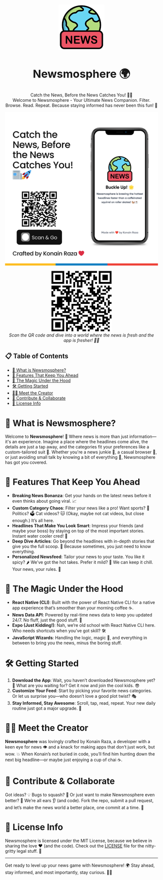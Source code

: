 
<p align="center">
  <img src="./src/assets/icon.png" alt="Newsmosphere Logo" width="150" height="150">
</p>

<h1 align="center" style="font-size: 36px;">Newsmosphere 🌍</h1>

<p align="center">Catch the News, Before the News Catches You! 📰🚀<br>
Welcome to Newsmosphere - Your Ultimate News Companion. Filter. Browse. Read. Repeat. Because staying informed has never been this fun! 🎉</p>

<p align="center">
  <a href="https://drive.google.com/u/0/uc?id=17IjlhBwisUdlo4q-hlpal7y8oEv6Dwg_&export=download">
    <img  src="./src/assets/preview.png" alt="App Preview" width="1000">
  </a>
</p>

<p align="center">
  <img src="./src/assets/qr-code.png"" alt="Scan to Open Newsmosphere" width="200" height="200">
  <br>
  <em>Scan the QR code and dive into a world where the news is fresh and the app is fresher! 📱✨</em>
</p>

## 📋 Table of Contents

- [🌟 What is Newsmosphere?](#what-is-newsmosphere)
- [🚀 Features That Keep You Ahead](#features-that-keep-you-ahead)
- [🔧 The Magic Under the Hood](#the-magic-under-the-hood)
- [🛠️ Getting Started](#getting-started)
- [👨‍💻 Meet the Creator](#meet-the-creator)
- [🤝 Contribute & Collaborate](#contribute--collaborate)
- [📜 License Info](#license-info)



# 🌟 What is Newsmosphere?

Welcome to **Newsmosphere**! 🎉 Where news is more than just information—it's an experience. Imagine a place where the headlines come alive, the details are just a tap away, and the categories fit your preferences like a custom-tailored suit 👔. Whether you're a news junkie 📰, a casual browser 👀, or just avoiding small talk by knowing a bit of everything 🧠, Newsmosphere has got you covered.

# 🚀 Features That Keep You Ahead

- **Breaking News Bonanza**: Get your hands on the latest news before it even thinks about going viral. 📈
- **Custom Category Chaos**: Filter your news like a pro! Want sports? 🏀 Politics? 🗳️ Cat videos? 🐱 (Okay, maybe not cat videos, but close enough.) It’s all here.
- **Headlines That Make You Look Smart**: Impress your friends (and maybe your boss) by staying on top of the most important stories. Instant water cooler cred! 💬
- **Deep Dive Articles**: Go beyond the headlines with in-depth stories that give you the full scoop. 🍨 Because sometimes, you just need to know everything.
- **Personalized Newsfeed**: Tailor your news to your taste. You like it spicy? 🌶️ We’ve got the hot takes. Prefer it mild? 🧊 We can keep it chill. Your news, your rules. 🎯

# 🔧 The Magic Under the Hood

- **React Native (CLI)**: Built with the power of React Native CLI for a native app experience that’s smoother than your morning coffee ☕.
- **News Data API**: Powered by real-time news data to keep you updated 24/7. No fluff, just the good stuff. 💎
- **Expo (Just Kidding!)**: Nah, we’re old school with React Native CLI here. Who needs shortcuts when you’ve got skill? 🛠️
- **JavaScript Wizards**: Handling the logic, magic 🧙, and everything in between to bring you the news, minus the boring stuff.

# 🛠️ Getting Started

1. **Download the App**: Wait, you haven’t downloaded Newsmosphere yet? 🤔 What are you waiting for? Get it now and join the cool kids. 😎
2. **Customize Your Feed**: Start by picking your favorite news categories. Or let us surprise you—who doesn’t love a good plot twist? 🎭
3. **Stay Informed, Stay Awesome**: Scroll, tap, read, repeat. Your new daily routine just got a major upgrade. 🔄

# 👨‍💻 Meet the Creator

**Newsmosphere** was lovingly crafted by Konain Raza, a developer with a keen eye for news 👁️ and a knack for making apps that don’t just work, but wow. 💥 When Konain’s not buried in code, you’ll find him hunting down the next big headline—or maybe just enjoying a cup of chai ☕.

# 🤝 Contribute & Collaborate

Got ideas? 💡 Bugs to squash? 🐛 Or just want to make Newsmosphere even better? 🌟 We’re all ears 👂 (and code). Fork the repo, submit a pull request, and let’s make the news world a better place, one commit at a time. 🔧

# 📜 License Info

Newsmosphere is licensed under the MIT License, because we believe in sharing the love ❤️ (and the code). Check out the [LICENSE](LICENSE) file for the nitty-gritty legal stuff. 📝

---

Get ready to level up your news game with Newsmosphere! 🌍 Stay ahead, stay informed, and most importantly, stay curious. 📰🚀
